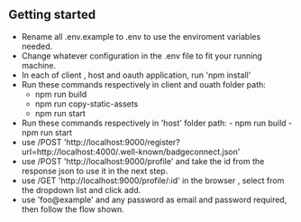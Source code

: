 ## Getting started

- Rename all .env.example to .env to use the enviroment variables needed.
- Change whatever configuration in the .env file to fit your running machine.
- In each of client , host and oauth application, run 'npm install'
- Run these commands respectively in client and ouath folder path: 
	- npm run build
	- npm run copy-static-assets
	- npm run start
- Run these commands respectively in 'host' folder path: 
		- npm run build
		- npm run start
- use /POST 'http://localhost:9000/register?url=http://localhost:4000/.well-known/badgeconnect.json'
- use /POST 'http://localhost:9000/profile' and take the id from the response json to use it in the next step.
- use /GET 'http://localhost:9000/profile/:id' in the browser , select from the dropdown list and click add.
- use 'foo@example' and any password as email and password required, then follow the flow shown.